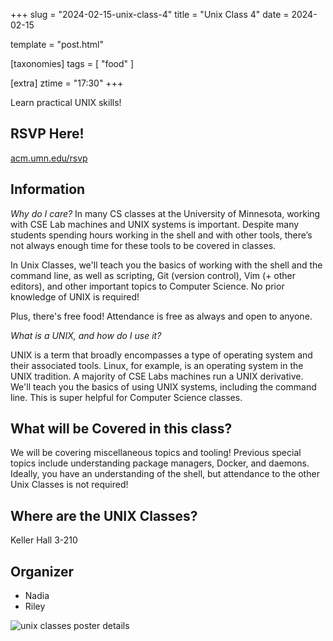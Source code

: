 +++
slug = "2024-02-15-unix-class-4"
title = "Unix Class 4"
date = 2024-02-15

template = "post.html"

[taxonomies]
tags = [ "food" ]

[extra]
ztime = "17:30"
+++

Learn practical UNIX skills!

<!-- more -->

## RSVP Here!
[acm.umn.edu/rsvp](acm.umn.edu/rsvp)

## Information

*Why do I care?*
In many CS classes at the University of Minnesota, working with CSE Lab machines and UNIX systems is important. Despite many students spending hours working in the shell and with other tools, there’s not always enough time for these tools to be covered in classes.

In Unix Classes, we'll teach you the basics of working with the shell and the command line, as well as scripting, Git (version control), Vim (+ other editors), and other important topics to Computer Science. No prior knowledge of UNIX is required! 

Plus, there's free food! Attendance is free as always and open to anyone.

*What is a UNIX, and how do I use it?*

UNIX is a term that broadly encompasses a type of operating system and their associated tools. Linux, for example, is an operating system in the UNIX tradition. A majority of CSE Labs machines run a UNIX derivative. We'll teach you the basics of using UNIX systems, including
the command line. This is super helpful for Computer Science classes.

## What will be Covered in this class?

We will be covering miscellaneous topics and tooling! Previous special topics include understanding package managers, Docker, and daemons. Ideally, you have an understanding of the shell, but attendance to the other Unix Classes is not required!

## Where are the UNIX Classes?

Keller Hall 3-210

## Organizer
* Nadia
* Riley

![unix classes poster details](/static/events/2024/unix.jpg)